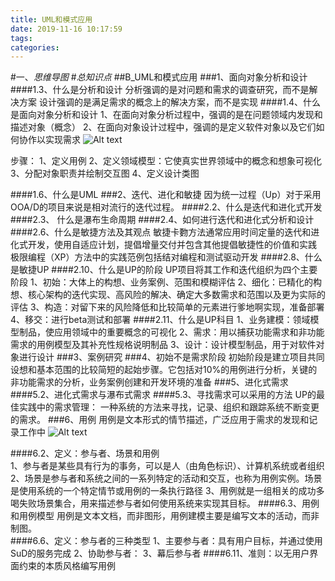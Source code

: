 ```yaml
---
title: UML和模式应用
date: 2019-11-16 10:17:59
tags: 
categories: 
---
```

#一、*思维导图*
#*总知识点*
##B_UML和模式应用
###1、面向对象分析和设计
####1.3、什么是分析和设计
	分析强调的是对问题和需求的调查研究，而不是解决方案
	设计强调的是满足需求的概念上的解决方案，而不是实现
####1.4、什么是面向对象分析和设计
	1、在面向对象分析过程中，强调的是在问题领域内发现和描述对象（概念）
	2、在面向对象设计过程中，强调的是定义软件对象以及它们如何协作以实现需求
![Alt text](./1567843809171.png)

步骤：
1、定义用例
2、定义领域模型：它使真实世界领域中的概念和想象可视化
3、分配对象职责并绘制交互图
4、定义设计类图

####1.6、什么是UML
###2、迭代、进化和敏捷
	因为统一过程（Up）对于采用OOA/D的项目来说是相对流行的迭代过程。
####2.2、什么是迭代和进化式开发
####2.3、	什么是瀑布生命周期
####2.4、如何进行迭代和进化式分析和设计 
####2.6、什么是敏捷方法及其观点
	敏捷卡覅方法通常应用时间定量的迭代和进化式开发，使用自适应计划，提倡增量交付并包含其他提倡敏捷性的价值和实践
	极限编程（XP）方法中的实践范例包括结对编程和测试驱动开发
####2.8、什么是敏捷UP
####2.10、什么是UP的阶段
	UP项目将其工作和迭代组织为四个主要阶段
	1、初始：大体上的构想、业务案例、范围和模糊评估
	2、细化：已精化的构想、核心架构的迭代实现、高风险的解决、确定大多数需求和范围以及更为实际的评估
	3、构造：对留下来的风险降低和比较简单的元素进行爹地啊实现，准备部署
	4、移交：进行beta测试和部署
####2.11、什么是UP科目
	1、业务建模：领域模型制品，使应用领域中的重要概念的可视化
	2、需求：用以捕获功能需求和非功能需求的用例模型及其补充性规格说明制品
	3、设计：设计模型制品，用于对软件对象进行设计
###3、案例研究
###4、初始不是需求阶段
	初始阶段是建立项目共同设想和基本范围的比较简短的起始步骤。它包括对10%的用例进行分析，关键的非功能需求的分析，业务案例创建和开发环境的准备
###5、进化式需求
####5.2、进化式需求与瀑布式需求
####5.3、寻找需求可以采用的方法
	UP的最佳实践中的需求管理：
		一种系统的方法来寻找，记录、组织和跟踪系统不断变更的需求。
###6、用例
	用例是文本形式的情节描述，广泛应用于需求的发现和记录工作中
![Alt text](./1567850512994.png)

####6.2、定义：参与者、场景和用例	
	1、参与者是某些具有行为的事务，可以是人（由角色标识）、计算机系统或者组织
	2、场景是参与者和系统之间的一系列特定的活动和交互，也称为用例实例。场景是使用系统的一个特定情节或用例的一条执行路径
	3、用例就是一组相关的成功多喝失败场景集合，用来描述参与者如何使用系统来实现其目标。
####6.3、用例和用例模型
	用例是文本文档，而非图形，用例建模主要是编写文本的活动，而非制图。	
####6.6、定义：参与者的三种类型
	1、主要参与者：具有用户目标，并通过使用SuD的服务完成
	2、协助参与者：
	3、幕后参与者
####6.11、准则：以无用户界面约束的本质风格编写用例
